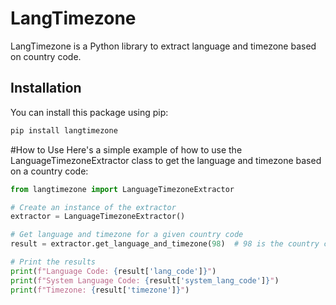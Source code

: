 # LangTimezone

LangTimezone is a Python library to extract language and timezone based on country code.

## Installation

You can install this package using pip:

```bash
pip install langtimezone
```

#How to Use
Here's a simple example of how to use the LanguageTimezoneExtractor class to get the language and timezone based on a country code:

```python
from langtimezone import LanguageTimezoneExtractor

# Create an instance of the extractor
extractor = LanguageTimezoneExtractor()

# Get language and timezone for a given country code
result = extractor.get_language_and_timezone(98)  # 98 is the country code for Iran

# Print the results
print(f"Language Code: {result['lang_code']}")
print(f"System Language Code: {result['system_lang_code']}")
print(f"Timezone: {result['timezone']}")
```

